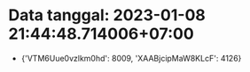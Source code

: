 # Data tanggal: 2023-01-08 21:44:48.714006+07:00

* {'VTM6Uue0vzlkm0hd': 8009, 'XAABjcipMaW8KLcF': 4126}
